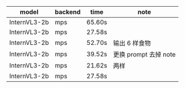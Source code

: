 | model        | backend | time   | note                  |
| ------------ | ------- | ------ | --------------------- |
| InternVL3-2b | mps     | 65.60s |                       |
| InternVL3-2b | mps     | 27.58s |                       |
| InternVL3-2b | mps     | 52.70s | 输出 6 样食物         |
| InternVL3-2b | mps     | 39.52s | 更换 prompt 去掉 note |
| InternVL3-2b | mps     | 21.62s | 两样                  |
| InternVL3-2b | mps     | 27.58s |                       |
